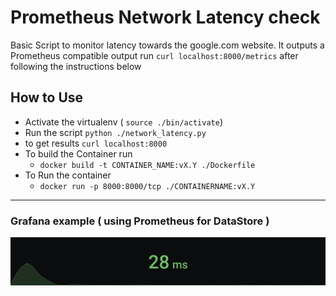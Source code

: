 # Prometheus Network Latency check

Basic Script to monitor latency towards the google.com website.
It outputs a Prometheus compatible output
run `curl localhost:8000/metrics` after following the instructions below


## How to Use
- Activate the virtualenv ( `source ./bin/activate`)
- Run the script `python ./network_latency.py`
- to get results `curl localhost:8000`
- To build the Container run
  - `docker build -t CONTAINER_NAME:vX.Y ./Dockerfile`
- To Run the container
  - `docker run -p 8000:8000/tcp ./CONTAINERNAME:vX.Y`

---

### Grafana example ( using Prometheus for DataStore )
![grafana example](./assets/grafana.png)
